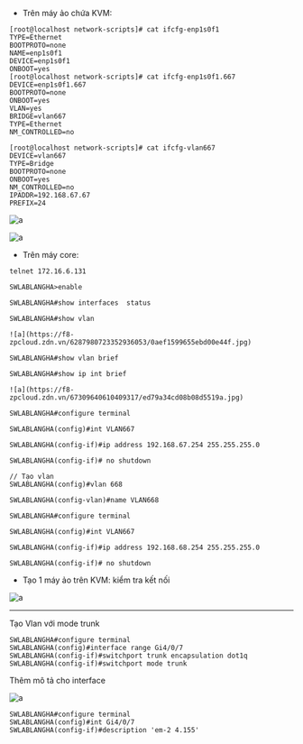 - Trên máy ảo chứa KVM:

```
[root@localhost network-scripts]# cat ifcfg-enp1s0f1
TYPE=Ethernet
BOOTPROTO=none
NAME=enp1s0f1
DEVICE=enp1s0f1
ONBOOT=yes
[root@localhost network-scripts]# cat ifcfg-enp1s0f1.667
DEVICE=enp1s0f1.667
BOOTPROTO=none
ONBOOT=yes
VLAN=yes
BRIDGE=vlan667
TYPE=Ethernet
NM_CONTROLLED=no

[root@localhost network-scripts]# cat ifcfg-vlan667
DEVICE=vlan667
TYPE=Bridge
BOOTPROTO=none
ONBOOT=yes
NM_CONTROLLED=no
IPADDR=192.168.67.67
PREFIX=24
```

![a](https://f7-zpcloud.zdn.vn/4311824158011173369/a99860521495cccb9584.jpg)

![a](https://f8-zpcloud.zdn.vn/6358957791349793069/63841bbf6d78b526ec69.jpg)

- Trên máy core:

```
telnet 172.16.6.131

SWLABLANGHA>enable 

SWLABLANGHA#show interfaces  status

SWLABLANGHA#show vlan

![a](https://f8-zpcloud.zdn.vn/6287980723352936053/0aef1599655ebd00e44f.jpg)

SWLABLANGHA#show vlan brief

SWLABLANGHA#show ip int brief

![a](https://f8-zpcloud.zdn.vn/67309640610409317/ed79a34cd08b08d5519a.jpg)

SWLABLANGHA#configure terminal

SWLABLANGHA(config)#int VLAN667

SWLABLANGHA(config-if)#ip address 192.168.67.254 255.255.255.0

SWLABLANGHA(config-if)# no shutdown

```

```
// Tạo vlan
SWLABLANGHA(config)#vlan 668

SWLABLANGHA(config-vlan)#name VLAN668

SWLABLANGHA#configure terminal

SWLABLANGHA(config)#int VLAN667

SWLABLANGHA(config-if)#ip address 192.168.68.254 255.255.255.0

SWLABLANGHA(config-if)# no shutdown
```


- Tạo 1 máy ảo trên KVM: kiểm tra kết nối

![a](https://f5-zpcloud.zdn.vn/6402423905464712398/d22eeb0a66cdbe93e7dc.jpg)

-------------------------------

Tạo Vlan với mode trunk

```
SWLABLANGHA#configure terminal
SWLABLANGHA(config)#interface range Gi4/0/7
SWLABLANGHA(config-if)#switchport trunk encapsulation dot1q
SWLABLANGHA(config-if)#switchport mode trunk
```

Thêm mô tả cho interface

![a](https://f8-zpcloud.zdn.vn/8107284003862906350/6b8c0a7286b55eeb07a4.jpg)

```
SWLABLANGHA#configure terminal
SWLABLANGHA(config)#int Gi4/0/7
SWLABLANGHA(config-if)#description 'em-2 4.155'
```
